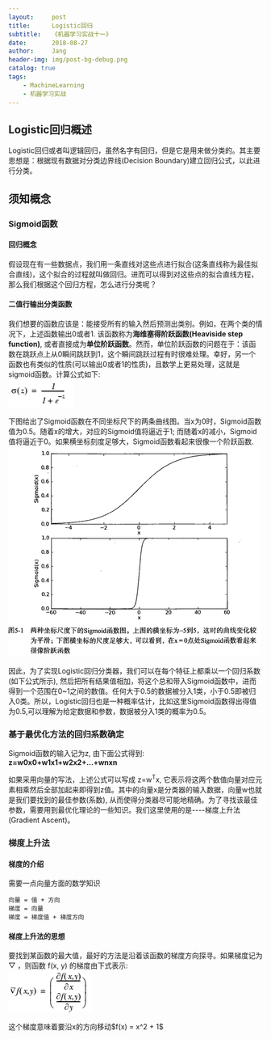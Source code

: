 ```yaml
---
layout:     post
title:      Logistic回归
subtitle:   《机器学习实战十一》
date:       2018-08-27
author:     Jang
header-img: img/post-bg-debug.png
catalog: true
tags:
    - MachineLearning
    - 机器学习实战
---
```


## Logistic回归概述<br>
Logistic回归或者叫逻辑回归，虽然名字有回归，但是它是用来做分类的。其主要思想是：根据现有数据对分类边界线(Decision Boundary)建立回归公式，以此进行分类。<br>

## 须知概念<br>

### Sigmoid函数<br>

#### 回归概念<br>
假设现在有一些数据点，我们用一条直线对这些点进行拟合(这条直线称为最佳拟合直线)，这个拟合的过程就叫做回归。进而可以得到对这些点的拟合直线方程，那么我们根据这个回归方程，怎么进行分类呢？<br>

#### 二值行输出分类函数<br>
我们想要的函数应该是：能接受所有的输入然后预测出类别。例如，在两个类的情况下，上述函数输出0或者1. 该函数称为**海维塞得阶跃函数(Heaviside step function)**, 或者直接成为**单位阶跃函数**。然而，单位阶跃函数的问题在于：该函数在跳跃点上从0瞬间跳跃到1，这个瞬间跳跃过程有时很难处理。幸好，另一个函数也有类似的性质(可以输出0或者1的性质)，且数学上更易处理，这就是sigmoid函数。计算公式如下:<br>
<img src="https://github.com/apachecn/AiLearning/raw/dev/img/ml/5.Logistic/LR_1.png"/><br>

下图给出了Sigmoid函数在不同坐标尺下的两条曲线图。当x为0时，Sigmoid函数值为0.5。随着x的增大，对应的Sigmoid值将逼近于1; 而随着x的减小，Sigmoid值将逼近于0。如果横坐标刻度足够大，Sigmoid函数看起来很像一个阶跃函数.<br>
<img src="https://github.com/apachecn/AiLearning/raw/dev/img/ml/5.Logistic/LR_3.png"/><br>

因此，为了实现Logistic回归分类器，我们可以在每个特征上都乘以一个回归系数(如下公式所示), 然后把所有结果值相加，将这个总和带入Sigmoid函数中，进而得到一个范围在0~1之间的数值。任何大于0.5的数据被分入1类，小于0.5即被归入0类。所以，Logistic回归也是一种概率估计，比如这里Sigmoid函数得出得值为0.5,可以理解为给定数据和参数，数据被分入1类的概率为0.5。<br>

### 基于最优化方法的回归系数确定<br>
Sigmoid函数的输入记为z, 由下面公式得到:<br>
**z=w0x0+w1x1+w2x2+...+wnxn**<br>

如果采用向量的写法，上述公式可以写成 z=w<sup>T</sup>x, 它表示将这两个数值向量对应元素相乘然后全部加起来即得到z值。其中的向量x是分类器的输入数据，向量w也就是我们要找到的最佳参数(系数), 从而使得分类器尽可能地精确。为了寻找该最佳参数，需要用到最优化理论的一些知识。我们这里使用的是----梯度上升法(Gradient Ascent)。<br>

### 梯度上升法<br>

#### 梯度的介绍<br>

需要一点向量方面的数学知识<br>
```
向量 = 值 + 方向
梯度 = 向量
梯度 = 梯度值 + 梯度方向
```

#### 梯度上升法的思想<br>

要找到某函数的最大值，最好的方法是沿着该函数的梯度方向探寻。如果梯度记为 ▽ ，则函数 f(x, y) 的梯度由下式表示:<br>
<img src="https://github.com/apachecn/AiLearning/raw/dev/img/ml/5.Logistic/LR_5.png"/><br>

这个梯度意味着要沿x的方向移动\$f(x) = x^2 + 1\$

